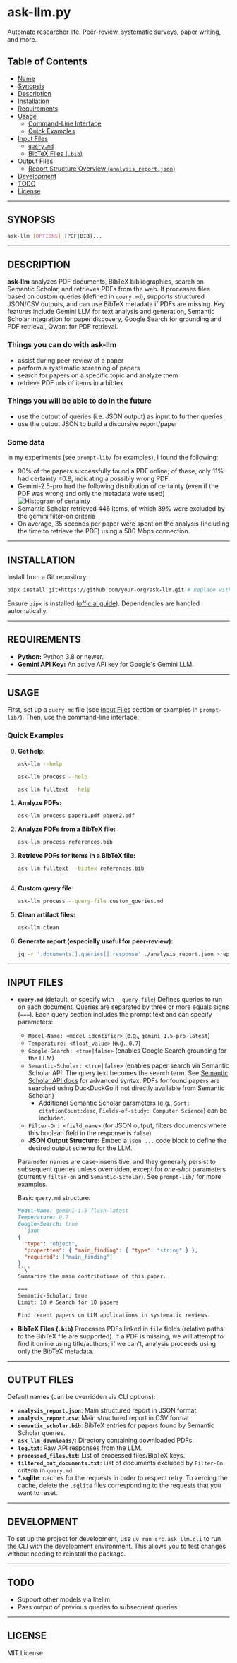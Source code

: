 # ask-llm.py

Automate researcher life. Peer-review, systematic surveys, paper writing, and more.

## Table of Contents

- [Name](#name)
- [Synopsis](#synopsis)
- [Description](#description)
- [Installation](#installation)
- [Requirements](#requirements)
- [Usage](#usage)
  - [Command-Line Interface](#command-line-interface)
  - [Quick Examples](#quick-examples)
- [Input Files](#input-files)
  - [`query.md`](#querymd-default-or-specify-with---query-file)
  - [BibTeX Files (`.bib`)](#bibtex-files-bib)
- [Output Files](#output-files)
  - [Report Structure Overview (`analysis_report.json`)](#report-structure-overview-analysis_reportjson)
- [Development](#development)
- [TODO](#todo)
- [License](#license)

---

## SYNOPSIS

```sh
ask-llm [OPTIONS] [PDF|BIB]...
```

---

## DESCRIPTION

**ask-llm** analyzes PDF documents, BibTeX bibliographies, search on Semantic Scholar, and retrieves PDFs from the web. It processes files based on custom queries (defined in `query.md`), supports structured JSON/CSV outputs, and can use BibTeX metadata if PDFs are missing. Key features include Gemini LLM for text analysis and generation, Semantic Scholar integration for paper discovery, Google Search for grounding and PDF retrieval, Qwant for PDF retrieval.

### Things you can do with **ask-llm**

- assist during peer-review of a paper
- perform a systematic screening of papers
- search for papers on a specific topic and analyze them
- retrieve PDF urls of items in a bibtex

### Things you will be able to do in the future

- use the output of queries (i.e. JSON output) as input to further queries
- use the output JSON to build a discursive report/paper

### Some data

In my experiments (see `prompt-lib/` for examples), I found the following:

- 90% of the papers successfully found a PDF online; of these, only 11% had certainty ≤0.8,
indicating a possibly wrong PDF.
- Gemini-2.5-pro had the following distribution of certainty (even if the PDF was wrong and only the
metadata were used)
![Histogram of certainty](https://github.com/00sapo/ask-llm.py/blob/master/chart.png?raw=true)
- Semantic Scholar retrieved 446 items, of which 39% were excluded by the gemini filter-on criteria
- On average, 35 seconds per paper were spent on the analysis (including the time to retrieve the
PDF) using a 500 Mbps connection.
  
---

## INSTALLATION

Install from a Git repository:

```sh
pipx install git+https://github.com/your-org/ask-llm.git # Replace with actual URL
```

Ensure `pipx` is installed ([official guide](https://pipx.pypa.io/stable/installation/)). Dependencies are handled automatically.

---

## REQUIREMENTS

- **Python:** Python 3.8 or newer.
- **Gemini API Key:** An active API key for Google's Gemini LLM.

---

## USAGE

First, set up a `query.md` file (see [Input Files](#input-files) section or examples in `prompt-lib/`). Then, use the command-line interface:

### Quick Examples

0. **Get help:**

    ```sh
    ask-llm --help
    ```

    ```sh
    ask-llm process --help
    ```

    ```sh
    ask-llm fulltext --help
    ```

1. **Analyze PDFs:**

    ```sh
    ask-llm process paper1.pdf paper2.pdf
    ```

2. **Analyze PDFs from a BibTeX file:**

    ```sh
    ask-llm process references.bib
    ```

3. **Retrieve PDFs for items in a BibTeX file:**

    ```sh
    ask-llm fulltext --bibtex references.bib
    ```

    ```

4. **Custom query file:**

    ```sh
    ask-llm process --query-file custom_queries.md
    ```

5. **Clean artifact files:**

    ```sh
    ask-llm clean
    ```

5. **Generate report (especially useful for peer-review):**

    ```sh
    jq -r '.documents[].queries[].response' ./analysis_report.json >report.md
    ```

---

## INPUT FILES

- **`query.md`** (default, or specify with `--query-file`)
  Defines queries to run on each document. Queries are separated by three or more equals signs (`===`). Each query section includes the prompt text and can specify parameters:
  - `Model-Name: <model_identifier>` (e.g., `gemini-1.5-pro-latest`)
  - `Temperature: <float_value>` (e.g., `0.7`)
  - `Google-Search: <true|false>` (enables Google Search grounding for the LLM)
  - `Semantic-Scholar: <true|false>` (enables paper search via Semantic Scholar API. The query text becomes the search term. See [Semantic Scholar API docs](https://api.semanticscholar.org/api-docs/#tag/Paper-Data/operation/get_graph_paper_bulk_search) for advanced syntax. PDFs for found papers are searched using DuckDuckGo if not directly available from Semantic Scholar.)
    - Additional Semantic Scholar parameters (e.g., `Sort: citationCount:desc`, `Fields-of-study: Computer Science`) can be included.
  - `Filter-On: <field_name>` (for JSON output, filters documents where this boolean field in the response is `false`)
  - **JSON Output Structure:** Embed a ```json ...``` code block to define the desired output schema for the LLM.

  Parameter names are case-insensitive, and they generally persist to subsequent queries unless
  overridden, except for *one-shot* parameters (currently `filter-on` and `Semantic-Scholar`). See
  `prompt-lib/` for more examples.

  Basic `query.md` structure:

  ```markdown
  Model-Name: gemini-1.5-flash-latest
  Temperature: 0.7
  Google-Search: true
  ```json
  {
    "type": "object",
    "properties": { "main_finding": { "type": "string" } },
    "required": ["main_finding"]
  }
  ``\`
  Summarize the main contributions of this paper.

  ===
  Semantic-Scholar: true
  Limit: 10 # Search for 10 papers

  Find recent papers on LLM applications in systematic reviews.
  ```

- **BibTeX Files (`.bib`)**
  Processes PDFs linked in `file` fields (relative paths to the BibTeX file are supported). If a PDF is missing, we will attempt to find it online using title/authors; if we can't, analysis proceeds using only the BibTeX metadata.

---

## OUTPUT FILES

Default names (can be overridden via CLI options):

- **`analysis_report.json`**: Main structured report in JSON format.
- **`analysis_report.csv`**: Main structured report in CSV format.
- **`semantic_scholar.bib`**: BibTeX entries for papers found by Semantic Scholar queries.
- **`ask_llm_downloads/`**: Directory containing downloaded PDFs.
- **`log.txt`**: Raw API responses from the LLM.
- **`processed_files.txt`**: List of processed files/BibTeX keys.
- **`filtered_out_documents.txt`**: List of documents excluded by `Filter-On` criteria in `query.md`.
- **\*.sqlite**: caches for the requests in order to respect retry. To zeroing the cache, delete the
  `.sqlite` files corresponding to the requests that you want to reset.

---

## DEVELOPMENT

To set up the project for development, use `uv run src.ask_llm.cli` to run the CLI with the
development environment. This allows you to test changes without needing to reinstall the package.

---

## TODO

- Support other models via litellm
- Pass output of previous queries to subsequent queries

---

## LICENSE

MIT License
